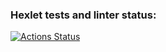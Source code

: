 ### Hexlet tests and linter status:
[![Actions Status](https://github.com/Luckydog111/frontend-project-lvl1/workflows/hexlet-check/badge.svg)](https://github.com/Luckydog111/frontend-project-lvl1/actions)